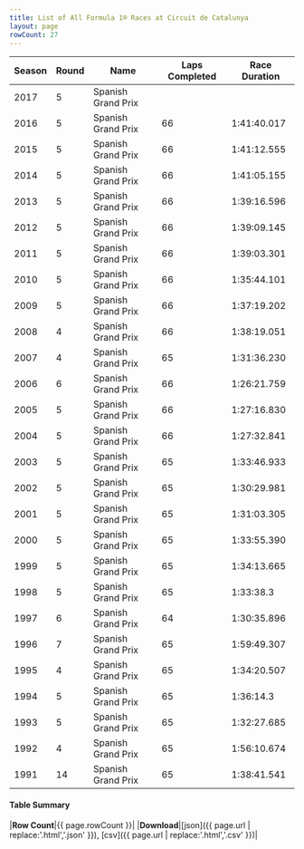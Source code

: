 ```yaml
---
title: List of All Formula 1® Races at Circuit de Catalunya
layout: page
rowCount: 27
---
```


| Season | Round | Name | Laps Completed | Race Duration |
|--|--|--|--|--|
| 2017 | 5 | Spanish Grand Prix |   |   |
| 2016 | 5 | Spanish Grand Prix | 66 | 1:41:40.017 |
| 2015 | 5 | Spanish Grand Prix | 66 | 1:41:12.555 |
| 2014 | 5 | Spanish Grand Prix | 66 | 1:41:05.155 |
| 2013 | 5 | Spanish Grand Prix | 66 | 1:39:16.596 |
| 2012 | 5 | Spanish Grand Prix | 66 | 1:39:09.145 |
| 2011 | 5 | Spanish Grand Prix | 66 | 1:39:03.301 |
| 2010 | 5 | Spanish Grand Prix | 66 | 1:35:44.101 |
| 2009 | 5 | Spanish Grand Prix | 66 | 1:37:19.202 |
| 2008 | 4 | Spanish Grand Prix | 66 | 1:38:19.051 |
| 2007 | 4 | Spanish Grand Prix | 65 | 1:31:36.230 |
| 2006 | 6 | Spanish Grand Prix | 66 | 1:26:21.759 |
| 2005 | 5 | Spanish Grand Prix | 66 | 1:27:16.830 |
| 2004 | 5 | Spanish Grand Prix | 66 | 1:27:32.841 |
| 2003 | 5 | Spanish Grand Prix | 65 | 1:33:46.933 |
| 2002 | 5 | Spanish Grand Prix | 65 | 1:30:29.981 |
| 2001 | 5 | Spanish Grand Prix | 65 | 1:31:03.305 |
| 2000 | 5 | Spanish Grand Prix | 65 | 1:33:55.390 |
| 1999 | 5 | Spanish Grand Prix | 65 | 1:34:13.665 |
| 1998 | 5 | Spanish Grand Prix | 65 | 1:33:38.3 |
| 1997 | 6 | Spanish Grand Prix | 64 | 1:30:35.896 |
| 1996 | 7 | Spanish Grand Prix | 65 | 1:59:49.307 |
| 1995 | 4 | Spanish Grand Prix | 65 | 1:34:20.507 |
| 1994 | 5 | Spanish Grand Prix | 65 | 1:36:14.3 |
| 1993 | 5 | Spanish Grand Prix | 65 | 1:32:27.685 |
| 1992 | 4 | Spanish Grand Prix | 65 | 1:56:10.674 |
| 1991 | 14 | Spanish Grand Prix | 65 | 1:38:41.541 |

#### Table Summary

|**Row Count**|{{ page.rowCount }}|
|**Download**|[json]({{ page.url | replace:'.html','.json' }}), [csv]({{ page.url | replace:'.html','.csv' }})|
